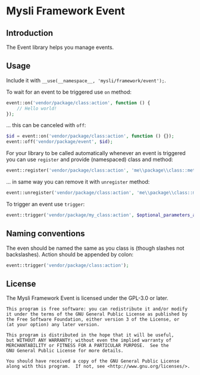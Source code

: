 # Mysli Framework Event

## Introduction

The Event library helps you manage events.

## Usage

Include it with `__use(__namespace__, 'mysli/framework/event');`.

To wait for an event to be triggered use `on` method:

```php
event::on('vendor/package/class:action', function () {
    // Hello world!
});
```

... this can be canceled with `off`:

```php
$id = event::on('vendor/package/class:action', function () {});
event::off('vendor/package/event', $id);
```

For your library to be called automatically whenever an event is
triggered you can use `register` and provide (namespaced) class and
method:

```php
event::register('vendor/package/class:action', 'me\\package\\class::method');
```

... in same way you can remove it with `unregister` method:

```php
event::unregister('vendor/package/class:action', 'me\\package\\class::method');
```

To trigger an event use `trigger`:

```php
event::trigger('vendor/package/my_class:action', $optional_parameters_array);
```

## Naming conventions

The even should be named the same as you class is (though slashes
not backslashes). Action should be appended by colon:

```php
event::trigger('vendor/package/class:action');
```

## License

The Mysli Framework Event is licensed under the GPL-3.0 or later.

    This program is free software: you can redistribute it and/or modify
    it under the terms of the GNU General Public License as published by
    the Free Software Foundation, either version 3 of the License, or
    (at your option) any later version.

    This program is distributed in the hope that it will be useful,
    but WITHOUT ANY WARRANTY; without even the implied warranty of
    MERCHANTABILITY or FITNESS FOR A PARTICULAR PURPOSE.  See the
    GNU General Public License for more details.

    You should have received a copy of the GNU General Public License
    along with this program.  If not, see <http://www.gnu.org/licenses/>.
